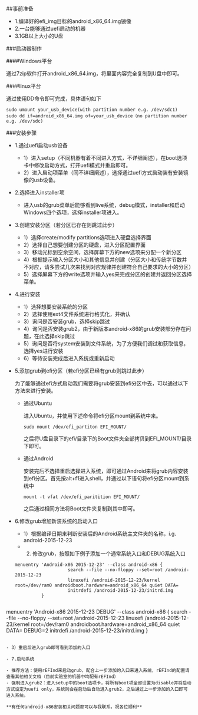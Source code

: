 ##事前准备

- 1.编译好的efi_img目标的android_x86_64.img镜像
- 2.一台能够通过uefi启动的机器
- 3.1GB以上大小的U盘

###启动器制作

####Windows平台

通过7zip软件打开android_x86_64.img，将里面内容完全复制到U盘中即可。

####linux平台

通过使用DD命令即可完成，具体语句如下

    sudo umount your_usb_device(with partition number e.g. /dev/sdc1)
    sudo dd if=android_x86_64.img of=your_usb_device（no partition number e.g. /dev/sdc)

###安装步骤

- 1.通过uefi启动usb设备

  - 1）进入setup（不同机器有着不同进入方式，不详细阐述），在boot选项卡中修改启动方式，打开uefi模式并重启即可。
  - 2）进入启动项菜单（同不详细阐述），选择通过uefi方式启动装有安装镜像的usb设备。
  
- 2.选择进入installer项

  - 进入usb的grub菜单后能够看到live系统，debug模式，installer和启动Windows四个选项，选择installer项进入。
  
- 3.创建安装分区（若分区已存在则跳过此步）

  - 1）选择create/modify partitions选项进入硬盘选择界面
  - 2）选择自己想要创建分区的硬盘，进入分区配置界面
  - 3）移动光标到空余空间，选择屏幕下方的new选项来分配一个新分区
  - 4）根据提示输入分区大小和其他信息并创建（分区大小和传统字节数并不对应，请多尝试几次来找到对应规律并创建符合自己要求的大小的分区）
  - 5）选择屏幕下方的write选项并输入yes来完成分区的创建并返回分区选择菜单。
  
- 4.进行安装

  - 1）选择想要安装系统的分区
  - 2）选择使用ext4文件系统进行格式化，并确认
  - 3）询问是否安装grub，选择skip跳过
  - 4）询问是否安装grub2，由于新版本android-x86的grub安装部分存在问题，在此选择skip跳过
  - 5）询问是否将system安装到文件系统，为了方便我们调试和获取信息，选择yes进行安装
  - 6）等待安装完成后进入系统或重新启动
  
- 5.添加grub到efi分区（若efi分区已经有grub则跳过此步）

  为了能够通过efi方式启动我们需要将grub安装到efi分区中去，可以通过以下方法来进行安装。
  - 通过Ubuntu
  
    进入Ubuntu，并使用下述命令将efi分区mount到系统中来。
    
        sudo mount /dev/efi_partiton EFI_MOUNT/
    
    之后将U盘目录下的efi/目录下的Boot文件夹全部拷贝到EFI_MOUNT/目录下即可。
  
  - 通过Android
  
    安装完后不选择重启选择进入系统，即可通过Android来将grub内容安装到efi分区。首先按alt+f1进入shell，并通过以下语句将efi分区mount到系统中
    
        mount -t vfat /dev/efi_paritition EFI_MOUNT/
    
    之后通过相同方法将Boot文件夹复制到其中即可。
    
- 6.修改grub增加新装系统的启动入口
  
  - 1）根据编译日期来判断安装后的Android系统主文件夹的名称，i.g. android-2015-12-23
  - 2) 修改grub，按照如下例子添加一个通常系统入口和DEBUG系统入口
  ```
  menuentry 'Android-x86 2015-12-23' --class android-x86 {
	                  search --file --no-floppy --set=root /android-2015-12-23
	                  linuxefi /android-2015-12-23/kernel root=/dev/ram0 androidboot.hardware=android_x86_64 quiet DATA=
	                  initrdefi /android-2015-12-23/initrd.img
            }
 ```
 ```
  menuentry 'Android-x86 2015-12-23 DEBUG' --class android-x86 {
	                  search --file --no-floppy --set=root /android-2015-12-23
	                  linuxefi /android-2015-12-23/kernel root=/dev/ram0 androidboot.hardware=android_x86_64 quiet DATA= DEBUG=2
	                  initrdefi /android-2015-12-23/initrd.img
            }
  ```
  
  - 3）重启后进入grub即可看到添加的入口
  
- 7.启动系统

  - 推荐方法：使用rEFInd来启动grub，配合上一步添加的入口来进入系统，rEFInd的配置请查看其他相关文档（目前实验室的机器中均配有rEFInd）
  - 强制进入grub2：进入setup中的boot选项卡，将所有boot项全部设置为disable并将启动方式设定为uefi only，系统则会在启动后自动进入grub2，之后通过上一步添加的入口即可进入系统。
  
  **有任何android-x86安装相关问题都可以与我联系，祝各位顺利**
